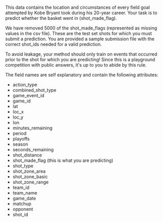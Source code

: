 This data contains the location and circumstances of every field goal attempted by Kobe Bryant took during his 20-year career. Your task is to predict whether the basket went in (shot_made_flag).

We have removed 5000 of the shot_made_flags (represented as missing values in the csv file). These are the test set shots for which you must submit a prediction. You are provided a sample submission file with the correct shot_ids needed for a valid prediction.

To avoid leakage, your method should only train on events that occurred prior to the shot for which you are predicting! Since this is a playground competition with public answers, it's up to you to abide by this rule.

The field names are self explanatory and contain the following attributes:

* action_type
* combined_shot_type
* game_event_id
* game_id
* lat
* loc_x
* loc_y
* lon
* minutes_remaining
* period
* playoffs
* season 
* seconds_remaining
* shot_distance
* shot_made_flag (this is what you are predicting)
* shot_type
* shot_zone_area
* shot_zone_basic
* shot_zone_range
* team_id
* team_name
* game_date
* matchup
* opponent
* shot_id
